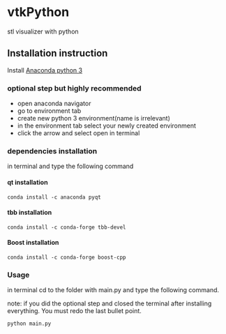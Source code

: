 # vtkPython
stl visualizer with python
## Installation instruction

Install [Anaconda python 3](https://www.anaconda.com/download/)

### optional step but highly recommended
* open anaconda navigator
* go to environment tab
* create new python 3 environment(name is irrelevant)
* in the environment tab select your newly created environment
* click the arrow and select open in terminal

### dependencies installation
in terminal and type the following command

#### qt installation
```
conda install -c anaconda pyqt
```
#### tbb installation 
```
conda install -c conda-forge tbb-devel
```
#### Boost installation
```
conda install -c conda-forge boost-cpp
```


### Usage
in terminal cd to the folder with main.py and type the following command.

note: if you did the optional step and closed the terminal after installing everything. You must redo the last bullet point.
```
python main.py
```





